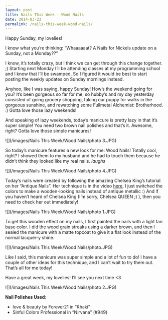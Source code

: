 ```yaml
---
layout: post
title: Nails This Week - Wood Nails
date: 2014-03-23
permalink: /nails-this-week-wood-nails/
---
```


Happy Sunday, my lovelies!

I know what you’re thinking: “Whaaaaaat? A Nails for Nickels update on a Sunday, not a Monday??”

I know, it’s totally crazy, but I think we can get through this change together. ;) Starting next Monday I’ll be attending classes at my programming school and I know that I’ll be swamped. So I figured it would be best to start posting the weekly updates on Sunday mornings instead.

Anyhoo, like I was saying, happy Sunday! How’s the weekend going for you? It’s been gorgeous so far for me, so hubby’s and my day yesterday consisted of going grocery shopping, taking our puppy for walks in the gorgeous sunshine, and rewatching some Fullmetal Alchemist: Brotherhood. :) Gotta love those lazy weekends!

And speaking of lazy weekends, today’s manicure is pretty lazy in that it’s super simple! You need two brown nail polishes and that’s it. Awesome, right? Gotta love those simple manicures!

![](/images/Nails This Week/Wood Nails/photo 3.JPG)

So today’s manicure features a new look for me: Wood Nails! Totally cool, right? I showed them to my husband and he had to touch them because he didn’t think they looked like my real nails. *laughs*

![](/images/Nails This Week/Wood Nails/photo 4.JPG)

Today’s nails were created by following the amazing Chelsea King’s tutorial on her “Antique Nails”. Her technique is in the video [here](http://getnail-d.tumblr.com/post/29591162915/antique-nails-by-getnailedd), I just switched the colors to make a wooden-looking nails instead of antique metallic :) And if you haven’t heard of Chelsea King (I’m sorry, Chelsea QUEEN ;) ), then you need to check her out immediately!

![](/images/Nails This Week/Wood Nails/photo 1.JPG)

To get this wooden effect on my nails, I first painted the nails with a light tan base color. I did the wood grain streaks using a darker brown, and then I sealed the manicure with a matte topcoat to give it a flat look instead of the normal lacquer-y shine.

![](/images/Nails This Week/Wood Nails/photo.JPG)

Like I said, this manicure was super simple and a lot of fun to do! I have a couple of other ideas for this technique, and I can’t wait to try them out. That’s all for me today!

Have a great week, my lovelies! I’ll see you next time <3

![](/images/Nails This Week/Wood Nails/photo 2.JPG)

**Nail Polishes Used:**

- love & beauty by Forever21 in “Khaki”
- Sinful Colors Professional in “Nirvana” (#949)
